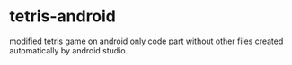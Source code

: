 # tetris-android
modified tetris game on android
only code part without other files created automatically by android studio. 
